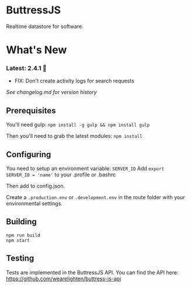 # ButtressJS
Realtime datastore for software.

# What's New

### **Latest**: 2.4.1 :tada:
- FIX: Don't create activity logs for search requests

*See changelog.md for version history*

## Prerequisites ##
You'll need gulp:
`npm install -g gulp && npm install gulp`

Then you'll need to grab the latest modules:
`npm install`
## Configuring ##
You need to setup an environment variable: `SERVER_ID`
Add `export SERVER_ID = 'name'` to your .profile or .bashrc

Then add to config.json.

Create a `.production.env` or `.development.env` in the route folder with your environmental settings.

## Building ##
```
npm run build
npm start
```
## Testing ##
Tests are implemented in the ButtressJS API.
You can find the API here: https://github.com/wearelighten/buttress-js-api
